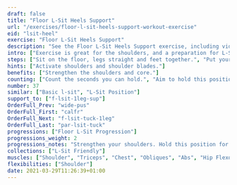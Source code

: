 ```yaml
---
draft: false
title: "Floor L-Sit Heels Support"
url: "/exercises/floor-l-sit-heels-support-workout-exercise"
eid: "lsit-heel"
exercise: "Floor L-Sit Heels Support"
description: "See the Floor L-Sit Heels Support exercise, including video demonstration, instructions on how-to perform, benefits, activated body parts and related exercises."
intro: ["Exercise is great for the shoulders, and a preparation for L-Sit."]
steps: ["Sit on the floor, legs straight and feet together.", "Put your hands on the floor, near the hips.", "Press your shoulders down with your arms straight so that the hips stays of the ground.", "While pressing shoulders down, your head should be as far as possible from the shoulders.", "Stay in this position a few seconds."]
hints: ["Activate shoulders and shoulder blades."]
benefits: ["Strengthen the shoulders and core."]
counting: ["Count the seconds you can hold.", "Aim to hold this position for at least 60 seconds.", "Count the accumulated duration in a period, say session, weekend or month."]
number: 37
similar: ["Basic l-sit", "L-Sit Position"]
support_to: ["f-lsit-1leg-sup"]
OrderFull_Prev: "wide-pus"
OrderFull_First: "calfr"
OrderFull_Next: "f-lsit-tuck-1leg"
OrderFull_Last: "par-lsit-tuck"
progressions: ["Floor L-Sit Progression"]
progressions_weight: 2
progressions_notes: "Strengthen your shoulders. Hold this position for one minute in a row. Initially, achieve this using multiple sets, such as 6x10, then 4x15, then 3x20."
collections: ["L-Sit Friendly"]
muscles: ["Shoulder", "Triceps", "Chest", "Obliques", "Abs", "Hip Flexor", "Quads"]
flexibilities: ["Shoulder"]
date: 2021-03-29T11:26:39+01:00
---
```

